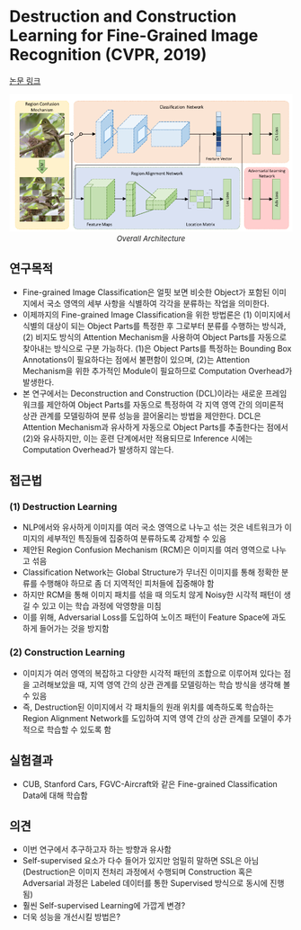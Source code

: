 # Destruction and Construction Learning for Fine-Grained Image Recognition (CVPR, 2019)

[논문 링크](https://openaccess.thecvf.com/content_CVPR_2019/html/Chen_Destruction_and_Construction_Learning_for_Fine-Grained_Image_Recognition_CVPR_2019_paper.html)

<p align="center">
    <img width="600" alt='fig1' src="./img/04_10_01.png?raw=true"></br>
    <em><font size=2>Overall Architecture</font></em>
</p>

## 연구목적
- Fine-grained Image Classification은 얼핏 보면 비슷한 Object가 포함된 이미지에서 국소 영역의 세부 사항을 식별하여 각각을 분류하는 작업을 의미한다. 
- 이제까지의 Fine-grained Image Classification을 위한 방법론은 (1) 이미지에서 식별의 대상이 되는 Object Parts를 특정한 후 그로부터 분류를 수행하는 방식과, (2) 비지도 방식의 Attention Mechanism을 사용하여 Object Parts를 자동으로 찾아내는 방식으로 구분 가능하다. (1)은 Object Parts를 특정하는 Bounding Box Annotations이 필요하다는 점에서 불편함이 있으며, (2)는 Attention Mechanism을 위한 추가적인 Module이 필요하므로 Computation Overhead가 발생한다. 
- 본 연구에서는 Deconstruction and Construction (DCL)이라는 새로운 프레임워크를 제안하여 Object Parts를 자동으로 특정하여 각 지역 영역 간의 의미론적 상관 관계를 모델링하여 분류 성능을 끌어올리는 방법을 제안한다. DCL은 Attention Mechanism과 유사하게 자동으로 Object Parts를 추출한다는 점에서 (2)와 유사하지만, 이는 훈련 단계에서만 적용되므로 Inference 시에는 Computation Overhead가 발생하지 않는다. 

## 접근법
### (1)  Destruction Learning 
- NLP에서와 유사하게 이미지를 여러 국소 영역으로 나누고 섞는 것은 네트워크가 이미지의 세부적인 특징들에 집중하여 분류하도록 강제할 수 있음 
- 제안된 Region Confusion Mechanism (RCM)은 이미지를 여러 영역으로 나누고 섞음 
- Classification Network는 Global Structure가 무너진 이미지를 통해 정확한 분류를 수행해야 하므로 좀 더 지역적인 피처들에 집중해야 함 
- 하지만 RCM을 통해 이미지 패치를 섞을 때 의도치 않게 Noisy한 시각적 패턴이 생길 수 있고 이는 학습 과정에 악영향을 미침 
- 이를 위해, Adversarial Loss를 도입하여 노이즈 패턴이 Feature Space에 과도하게 들어가는 것을 방지함 
### (2)  Construction Learning 
- 이미지가 여러 영역의 복잡하고 다양한 시각적 패턴의 조합으로 이루어져 있다는 점을 고려해보았을 때, 지역 영역 간의 상관 관계를 모델링하는 학습 방식을 생각해 볼 수 있음 
- 즉, Destruction된 이미지에서 각 패치들의 원래 위치를 예측하도록 학습하는 Region Alignment Network를 도입하여 지역 영역 간의 상관 관계를 모델이 추가적으로 학습할 수 있도록 함 

## 실험결과
- CUB, Stanford Cars, FGVC-Aircraft와 같은 Fine-grained Classification Data에 대해 학습함 

## 의견
- 이번 연구에서 추구하고자 하는 방향과 유사함 
- Self-supervised 요소가 다수 들어가 있지만 엄밀히 말하면 SSL은 아님 (Destruction은 이미지 전처리 과정에서 수행되며 Construction 혹은 Adversarial 과정은 Labeled 데이터를 통한 Supervised 방식으로 동시에 진행됨) 
- 훨씬 Self-supervised Learning에 가깝게 변경? 
- 더욱 성능을 개선시킬 방법은? 